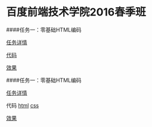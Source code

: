 # 百度前端技术学院2016春季班

####任务一：零基础HTML编码

[任务详情](http://ife.baidu.com/task/detail?taskId=1)

[代码](https://github.com/kawaiiryuu/ife_work/blob/master/task1.html)

[效果](http://htmlpreview.github.io/?https://github.com/kawaiiryuu/ife_work/blob/master/task1.html)

####任务一：零基础HTML编码

[任务详情](http://ife.baidu.com/task/detail?taskId=2)

代码
[html](https://github.com/kawaiiryuu/ife_work/blob/master/task2.html)
[css](https://github.com/kawaiiryuu/ife_work/blob/master/task2.css)

[效果](http://htmlpreview.github.io/?https://github.com/kawaiiryuu/ife_work/blob/master/task2.html)

